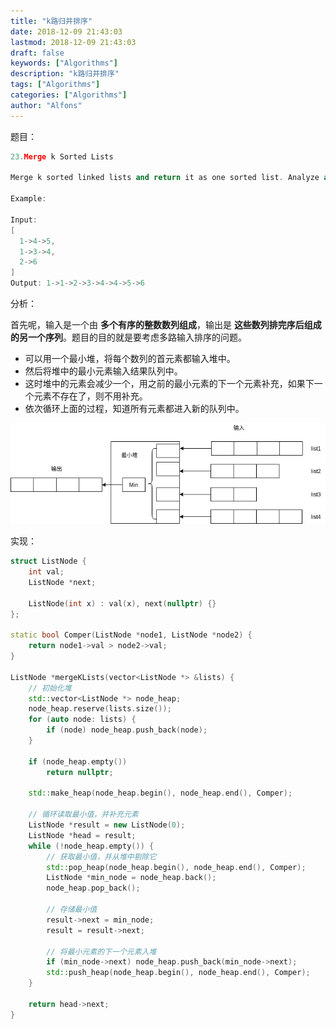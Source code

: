 ```yaml
---
title: "k路归并排序"
date: 2018-12-09 21:43:03
lastmod: 2018-12-09 21:43:03
draft: false
keywords: ["Algorithms"]
description: "k路归并排序"
tags: ["Algorithms"]
categories: ["Algorithms"]
author: "Alfons"
---
```


题目：

```c++
23.Merge k Sorted Lists

Merge k sorted linked lists and return it as one sorted list. Analyze and describe its complexity.

Example:

Input:
[
  1->4->5,
  1->3->4,
  2->6
]
Output: 1->1->2->3->4->4->5->6
```

<!--more-->

分析：

首先呢，输入是一个由 **多个有序的整数数列组成**，输出是 **这些数列排完序后组成的另一个序列**。题目的目的就是要考虑多路输入排序的问题。

- 可以用一个最小堆，将每个数列的首元素都输入堆中。
- 然后将堆中的最小元素输入结果队列中。
- 这时堆中的元素会减少一个，用之前的最小元素的下一个元素补充，如果下一个元素不存在了，则不用补充。
- 依次循环上面的过程，知道所有元素都进入新的队列中。

![merge_K](/images/Algorithms/AlgorithmsArea/merge_K_sorted_lists/merge_K.png)

实现：

```c++
struct ListNode {
    int val;
    ListNode *next;

    ListNode(int x) : val(x), next(nullptr) {}
};

static bool Comper(ListNode *node1, ListNode *node2) {
    return node1->val > node2->val;
}

ListNode *mergeKLists(vector<ListNode *> &lists) {
    // 初始化堆
    std::vector<ListNode *> node_heap;
    node_heap.reserve(lists.size());
    for (auto node: lists) {
        if (node) node_heap.push_back(node);
    }

    if (node_heap.empty())
        return nullptr;

    std::make_heap(node_heap.begin(), node_heap.end(), Comper);

    // 循环读取最小值，并补充元素
    ListNode *result = new ListNode(0);
    ListNode *head = result;
    while (!node_heap.empty()) {
        // 获取最小值，并从堆中剔除它
        std::pop_heap(node_heap.begin(), node_heap.end(), Comper);
        ListNode *min_node = node_heap.back();
        node_heap.pop_back();

        // 存储最小值
        result->next = min_node;
        result = result->next;

        // 将最小元素的下一个元素入堆
        if (min_node->next) node_heap.push_back(min_node->next);
        std::push_heap(node_heap.begin(), node_heap.end(), Comper);
    }

    return head->next;
}
```